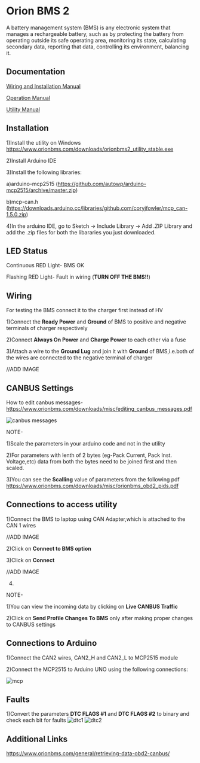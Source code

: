 
# Orion BMS 2

A battery management system (BMS) is any electronic system that manages a rechargeable battery, such as by protecting the battery from operating outside its safe operating area, monitoring its state, calculating secondary data, reporting that data, controlling its environment, balancing it.


## Documentation

[Wiring and Installation Manual](https://www.orionbms.com/manuals/pdf/orionbms2_wiring_manual.pdf)

[Operation Manual](https://www.orionbms.com/manuals/pdf/orionbms2_operational_manual.pdf)

[Utility Manual](https://www.orionbms.com/manuals/pdf/orionbms2_operational_manual.pdf)





## Installation

1)Install the utility on Windows
https://www.orionbms.com/downloads/orionbms2_utility_stable.exe

2)Install Arduino IDE

3)Install the following libraries:
    
a)arduino-mcp2515 (https://github.com/autowp/arduino-mcp2515/archive/master.zip)

b)mcp-can.h (https://downloads.arduino.cc/libraries/github.com/coryjfowler/mcp_can-1.5.0.zip)

4)In the arduino IDE, go to Sketch -> Include Library -> Add .ZIP Library and add the .zip files for both the libararies you just downloaded.
## LED Status

Continuous RED Light- BMS OK

Flashing RED Light- Fault in wiring (**TURN OFF THE BMS!!**)
## Wiring

For testing the BMS connect it to the charger first instead of HV

1)Connect the **Ready Power** and **Ground** of BMS to positive and negative terminals of charger respectively

2)Connect **Always On Power** and **Charge Power** to each other via a fuse

3)Attach a wire to the **Ground Lug** and join it with **Ground** of BMS,i.e.both of the wires are connected to the negative terminal of charger

//ADD IMAGE
## CANBUS Settings

How to edit canbus messages-https://www.orionbms.com/downloads/misc/editing_canbus_messages.pdf

![canbus messages](https://user-images.githubusercontent.com/125976297/236580594-e4621b26-af7e-4a3a-a8d9-b5f4fe6a21df.png)

NOTE-

1)Scale the parameters in your arduino code and not in the utility

2)For parameters with lenth of 2 bytes (eg-Pack Current, Pack Inst. Voltage,etc) data from both the bytes need to be joined first and then scaled.

3)You can see the **Scalling** value of parameters from the following pdf https://www.orionbms.com/downloads/misc/orionbms_obd2_pids.pdf
## Connections to access utility

1)Connect the BMS to laptop using CAN Adapter,which is attached to the CAN 1 wires

//ADD IMAGE

2)Click on **Connect to BMS option**

3)Click on **Connect**

//ADD IMAGE

4)

NOTE-

1)You can view the incoming data by clicking on **Live CANBUS Traffic**

2)Click on **Send Profile Changes To BMS** only after making proper changes to CANBUS settings






## Connections to Arduino

1)Connect the CAN2 wires, CAN2_H and CAN2_L to MCP2515 module

2)Connect the MCP2515 to Arduino UNO using the following connections:

![mcp](https://user-images.githubusercontent.com/125976297/236580807-510640a7-68fc-42c0-9359-57243dca90a5.jpg)

## Faults
1)Convert the parameters **DTC FLAGS #1** and **DTC FLAGS #2** to binary and check each bit for faults
![dtc1](https://user-images.githubusercontent.com/125976297/236581779-d805b31d-ad54-4ee5-b35a-6c4d20f86af8.png)
![dtc2](https://user-images.githubusercontent.com/125976297/236581799-553ff8d2-9a67-408a-a42a-c4ed98be289f.png)

## Additional Links
https://www.orionbms.com/general/retrieving-data-obd2-canbus/

